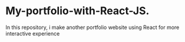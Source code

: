 # My-portfolio-with-React-JS.
In this repository, i make another portfolio website using React for more interactive experience

